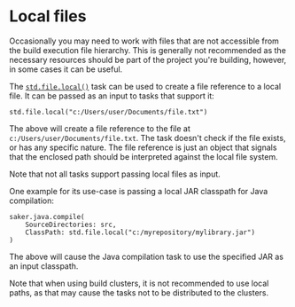 # Local files

Occasionally you may need to work with files that are not accessible from the build execution file hierarchy. This is generally not recommended as the necessary resources should be part of the project you're building, however, in some cases it can be useful.

The [`std.file.local()`](/taskdoc/std.file.local.html) task can be used to create a file reference to a local file. It can be passed as an input to tasks that support it:

```sakerscript
std.file.local("c:/Users/user/Documents/file.txt")
```

The above will create a file reference to the file at `c:/Users/user/Documents/file.txt`. The task doesn't check if the file exists, or has any specific nature. The file reference is just an object that signals that the enclosed path should be interpreted against the local file system.

Note that not all tasks support passing local files as input.

One example for its use-case is passing a local JAR classpath for Java compilation:

```sakerscript
saker.java.compile(
	SourceDirectories: src,
	ClassPath: std.file.local("c:/myrepository/mylibrary.jar")
)
```

The above will cause the Java compilation task to use the specified JAR as an input classpath.

Note that when using build clusters, it is not recommended to use local paths, as that may cause the tasks not to be distributed to the clusters.
